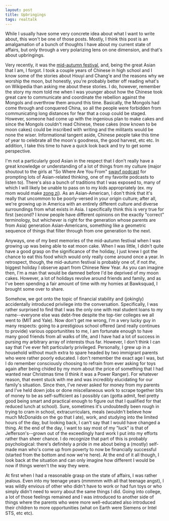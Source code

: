 ```yaml
---
layout: post
title: Upbringings
tags: realtalk
---
```


While I usually have some very concrete idea about what I want to write about, this won't be one of those posts. Mostly, I think this post is an amalgamation of a bunch of thoughts I have about my current state of affairs, but only through a very polarizing lens on one dimension, and that's about upbringings. 

Very recently, it was the [mid-autumn festival](https://en.wikipedia.org/wiki/Mid-Autumn_Festival), and, being the great Asian that I am, I forgot. I took a couple years of Chinese in high school and I know some of the stories about Houyi and Chang'e and the reasons why we worship the moon, but honestly, you're probably better off reading what's on Wikipedia than asking me about these stories. I do, however, remember the story my mom told me when I was younger about how the Chinese took great care to communicate and coordinate the rebellion against the Mongols and overthrow them around this time. Basically, the Mongols had come through and conquered China, so all the people were forbidden from communicating long distances for fear that a coup could be staged. However, someone had come up with the ingenious plan to make cakes and since the Mongols couldn't read Chinese, these cakes (now known to be moon cakes) could be inscribed with writing and the militants would be none the wiser. Informational tangent aside, Chinese people take this time of year to celebrate all the moon's goodness, the good harvest, etc etc. In addition, I take this time to have a quick look back and try to get some perspective.

I'm not a particularly good Asian in the respect that I don't really have a great knowledge or understanding of a lot of things from my culture (major shoutout to the girls at "So Where Are You From" [swayf podcast](http://www.swayfpodcast.com/episodes/) for prompting lots of Asian-related thinking, one of my favorite podcasts to listen to). There's also a bunch of traditions that I was exposed to, many of which I will likely be unable to pass on to my kids appropriately (ex. my mom would make [zong zi](https://en.wikipedia.org/wiki/Zongzi)). As an Asian-American, I don't think that it's really that uncommon to be poorly-versed in your origin culture; after all, we're growing up in America with an entirely different culture and diverse surroundings from what exists in Asia. I specifically think this is very true for first (second? I know people have different opinions on the exactly "correct" terminology, but whichever is right for the generation whose parents are from Asia) generation Asian-Americans, something like a geometric sequence of things that filter through from one generation to the next.

Anyways, one of my best memories of the mid-autumn festival when I was growing up was being able to eat moon cake. When I was little, I didn't quite have a good grasp on the significance of the holiday, I just knew I got the chance to eat this food which would only really come around once a year. In retrospect, though, the mid-autumn festival is probably one of, if not _the_, biggest holiday I observe apart from Chinese New Year. As you can imagine then, I'm a man that would be damned before I'd be deprived of my moon cakes. However, a lot of holidays revolve around friends and family, and as I've been spending a fair amount of time with my homies at Bawksquad, I brought some over to share.

Somehow, we got onto the topic of financial stability and (jokingly) accidentally introduced privilege into the conversation. Specifically, I was rather surprised to find that I was the only one with real student loans to my name--everyone else was debt-free despite the top-tier colleges we all went to (MIT and Yale). Now don't get me wrong, I'm a very lucky guy in many respects: going to a prestigious school offered (and really continues to provide) various opportunitites to me, I am fortunate enough to have many good friends from all walks of life, and I have had a lot of success in pursing my arbitrary array of interests thus far. However, I don't think I can say that I've ever felt particularly privileged. Personally, I grew up in a household without much extra to spare headed by two immigrant parents who were rather poorly educated. I don't remember the exact age I was, but I do remember consciously choosing to refrain from ever asking for toys again after being chided by my mom about the price of something that I had wanted near Christmas time (I think it was a Power Ranger). For whatever reason, that event stuck with me and was incredibly elucidating for our family's situation. Since then, I've never asked for money from my parents and I've held down jobs or done miscellaneous work to scrape together bits of money to be as self-sufficient as I possibly can (gotta admit, feel pretty good being smart and practical enough to figure out that I qualified for that reduced lunch at school). Sure, sometimes it's undoubtedly been rough in trying to cram in school, extracurriculars, meals (wouldn't believe how much McDonalds on the go that I ate), work, and studying into the limited hours of the day, but looking back, I can't say that I would have changed a thing. At the end of the day, I want to say most of my "luck" is that of Jefferson's--grown out of the exceedingly hard work I put into my efforts rather than sheer chance. I do recognize that part of this is probably psychological: there's definitely a pride in me about being a (mostly) self-made man who's come up from poverty to now be financially successful (started from the bottom and now we're here). At the end of it all though, I look back at the situation and can only imagine how different I would be now if things weren't the way they were.

At first when I had a reasonable grasp on the state of affairs, I was rather jealous. Even into my teenage years (mmmmm with all that teenage angst), I was wildly envious of other who didn't have to work or had fun toys or who simply didn't need to worry about the same things I did. Going into college, a lot of those feelings remained and I was introduced to another side of things where the parents who were more well-educated also introduced their children to more opportunities (what on Earth were Siemens or Intel STS, etc etc). 
